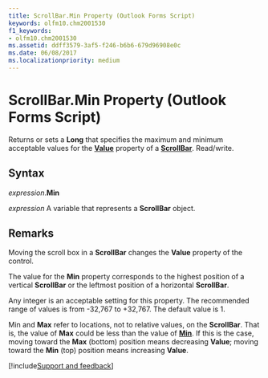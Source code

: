 ```yaml
---
title: ScrollBar.Min Property (Outlook Forms Script)
keywords: olfm10.chm2001530
f1_keywords:
- olfm10.chm2001530
ms.assetid: ddff3579-3af5-f246-b6b6-679d96908e0c
ms.date: 06/08/2017
ms.localizationpriority: medium
---
```



# ScrollBar.Min Property (Outlook Forms Script)

Returns or sets a **Long** that specifies the maximum and minimum acceptable values for the **[Value](Outlook.scrollbar.value.md)** property of a **[ScrollBar](Outlook.scrollbar.md)**. Read/write.


## Syntax

_expression_.**Min**

_expression_ A variable that represents a **ScrollBar** object.


## Remarks

Moving the scroll box in a **ScrollBar** changes the **Value** property of the control.

The value for the **Min** property corresponds to the highest position of a vertical **ScrollBar** or the leftmost position of a horizontal **ScrollBar**.

Any integer is an acceptable setting for this property. The recommended range of values is from -32,767 to +32,767. The default value is 1.

Min and **Max** refer to locations, not to relative values, on the **ScrollBar**. That is, the value of **Max** could be less than the value of **[Min](Outlook.scrollbar.min.md)**. If this is the case, moving toward the **Max** (bottom) position means decreasing **Value**; moving toward the **Min** (top) position means increasing **Value**.

[!include[Support and feedback](~/includes/feedback-boilerplate.md)]